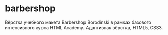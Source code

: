 # barbershop
Вёрстка учебного макета Barbershop Borodinski в рамках базового интенсивного курса HTML Academy. Адаптивная вёрстка, HTML5, CSS3.
